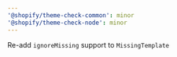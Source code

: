 ```yaml
---
'@shopify/theme-check-common': minor
'@shopify/theme-check-node': minor
---
```


Re-add `ignoreMissing` support to `MissingTemplate`
